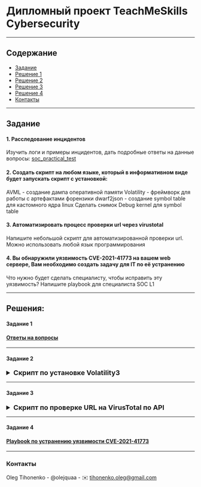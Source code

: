 # Дипломный проект TeachMeSkills Cybersecurity

---

## Содержание

- [Заданиe](#задание)
- [Решение 1](#задание-1)
- [Решение 2](#задание-2)
- [Решение 3](#задание-3)
- [Решение 4](#задание-4)
- [Контакты](#контакты)

---

## Задание

#### 1. Расследование инцидентов

Изучить логи и примеры инцидентов, дать подробные ответы на данные вопросы: [soc_practical_test](/docs/SOC%20Practical.pdf)

#### 2. Создать скрипт на любом языке, который в информативном виде будет запускать скрипт с установкой:

AVML - создание дампа оперативной памяти
Volatility - фреймворк для работы с артефактами форензики
dwarf2json - создание symbol table для кастомного ядра linux
Сделать снимок Debug kernel для symbol table

#### 3. Автоматизировать процесс проверки url через virustotal

Напишите небольшой скрипт для автоматизированной проверки url. Можно использовать любой язык программирования

#### 4. Вы обнаружили уязвимость CVE-2021-41773 на вашем web сервере, Вам необходимо создать задачу для IT по её устранению

Что нужно будет сделать специалисту, чтобы исправить эту уязвимость? Напишите playbook для специалиста SOC L1

---

## Решения:

#### Задание 1

#### [Ответы на вопросы](/docs/Ответы%20на%20тест.pdf)

---

#### Задание 2

####

<details>
<summary style='font-size: 18px'><b>Скрипт по установке Volatility3</b></summary>

```sh
#!/bin/bash
#put this script in ~/Desktop and execute

progress() {
#progress bar code

local total=$1
local current=$2
local bar_length=40

local filled=$((current * bar_length / total ))
local empty_length=$((bar_length - filled))

local bar=$(printf "%${filled}s" | tr " " "#")
local empty=$(printf "%${empty_length}s" | tr " " "_")

clear
printf "\r[${bar}${empty}] %d%% | " "$((current * 100 / total))"
}


start() {
progress 1 0
printf "start install. Installing dependencies... \n"

sudo apt update && sudo apt full-upgrade -y   <----uncomment this if you need
sudo apt install python3-full -y
sudo apt install python3-pip

sleep 2
}


task1() {
printf "installing AVML. Making dump... \n"

wget https://github.com/microsoft/avml/releases/latest/download/avml
chmod ugo+x ./avml
sudo ./avml dump.lime

sleep 2
}


task2() {
printf "downloading debug kernel... \n"

echo "deb http://ddebs.ubuntu.com $(lsb_release -cs) main restricted universe multiverse
deb http://ddebs.ubuntu.com $(lsb_release -cs)-updates main restricted universe multiverse
deb http://ddebs.ubuntu.com $(lsb_release -cs)-proposed main restricted universe multiverse" | \
sudo tee -a /etc/apt/sources.list.d/ddebs.list
sudo apt install ubuntu-dbgsym-keyring
sudo apt-key adv --keyserver keyserver.ubuntu.com --recv-keys F2EDC64DC5AEE1F6B9C621F0C8CAB6595FDFF622

#choose your dbgsym image
sudo apt install --yes linux-image-6.8.0-50-generic-dbgsym

sleep 2
}


task3() {
printf "installing Volatility... \n"

git clone https://github.com/volatilityfoundation/volatility3.git

sleep 2
}


task4() {
printf "installing dwarf2json... \n"

wget https://github.com/pathtofile/dwarf2json/releases/latest/download/dwarf2json-linux-amd64 -O dwarf2json
chmod +x dwarf2json

sleep 2
}


task5() {
printf "making Symbol Table... \n"

#check your kernel in /usr/lib/debug/boot/
sudo ./dwarf2json linux --system-map /boot/System.map-$(uname -r) --elf /usr/lib/debug/boot/vmlinux-6.8.0-50-generic > /home/user/Desktop/volatility3/volatility3/framework/symbols/linux/dbgkernel_ubuntu.json

sleep 2
}


task6() {
printf "starting Volatility... \n"

#you can choose your own directory, this one - by default
cd /home/user/Desktop/

sleep 2
}


total_tasks=7

for ((i = 1; i <= total_tasks; i++)); do
	case $i in
		1) start ;;
		2) task1 ;;
		3) task2 ;;
		4) task3 ;;
		5) task4 ;;
		6) task5 ;;
		7) task6 ;;

	esac


progress $total_tasks $i
done

echo -e "all done! Starting Volatility psaux"
sudo ./volatility3/vol.py -f /home/user/Desktop/dump.lime linux.psaux

```

[Ссылка на скрипт](/scripts/volatility5000.sh)

</details>

---

#### Задание 3

####

<details>
<summary style='font-size: 18px'><b>Скрипт по проверке URL на VirusTotal по API</b></summary>

```sh
#!/bin/bash

#installing dialog
check_and_install() {
    PACKAGE=$1
    if dpkg -l | grep -q "^ii  $PACKAGE "; then
        echo "$PACKAGE installed."
    else
        echo "Installing $PACKAGE"
        sudo apt install -y $PACKAGE
    fi
}


echo "Checking dependencies... curl; dialog; jq"
check_and_install "curl"
check_and_install "dialog"
check_and_install "jq"



#seting API key
API_KEY="6388477916de5bb5048ae16a86b42597de7a420af9feb6d45a308c5c8b89fc5c"

#start exec
dialog --title "| VirusTotal URL autochecker 3000 |" --infobox "Starting execution..." 10 60
sleep 3


# url validation
validate_url() {
    local LOCAL_URL="$1"
    # Regular expression for validating URL (http and https)
    if [[ $LOCAL_URL =~ ^https?://[a-zA-Z0-9.-]+\.[a-zA-Z]{2,}(:[0-9]+)?(/.*)?$ ]]; then
        return 0  # URL is valid
    else
        return 1  # URL is invalid
    fi
}


check_url_exists() {
    local LOCAL_URL="$1"
    if curl --output /dev/null --silent --head --fail "$LOCAL_URL"; then
        return 0  # URL exists
    else
        return 1  # URL does not exist
    fi
}

while true; do
    tempfile=$(mktemp)

    #user input URL
    URL=$(dialog --title "| VirusTotal URL autochecker 3000 |" --inputbox "Paste URL for check !!!!" 10 60 "http://" 3>&1 1>&2 2>"$tempfile")

    # Check cancel
    if [ $? -ne 0 ]; then
        dialog --title "| VirusTotal URL autochecker 3000 |" --msgbox "YOU PRESS CANCEL!! NOOOOOOOO!!!!" 10 60
        rm "$tempfile"
	clear
	exit 1

    fi

   #setting input variable
    input=$(<"$tempfile")
    rm "$tempfile"

    #cheking input is empty
    if [ -z "$input" ]; then
        dialog --title "| VirusTotal URL autochecker 3000 |" --msgbox  "Nothing to analyse. Set correct URL" 10 60
        continue
    fi

    #validating URL
    if validate_url "$input"; then
        if check_url_exists "$input"; then
            URL="$input"  # Assign valid input to URL variable
            break  # Exit the loop if valid and reachable URL is provided
        else
            dialog --title "| VirusTotal URL autochecker 3000 |" --infobox "URL unreachable: $input. Set correct URL " 10 60
            sleep 2
        fi
    else
        dialog --title "| VirusTotal URL autochecker 3000 |" --infobox "Incorrect URL: $input" 10 60
        sleep 2
    fi
done


#send request
dialog  --title "| VirusTotal URL autochecker 3000 |" --infobox "Checking $URL! \nSending request..." 10 60 & 3>&1 1>&2 2>&3
sleep 5


RESPONSE=$(curl -s --request POST --url "https://www.virustotal.com/api/v3/urls" --header "x-apikey: $API_KEY" --form "url=$URL")

dialog --title "| VirusTotal URL autochecker 3000 |" --infobox "Checking $URL! \nChecking response..." 10 60 & 3>&1 1>&2 2>&3
sleep 3


ANALYSIS_URL=$(echo "$RESPONSE" | jq -r '.data.links.self')
ANALYSIS_ID=$(echo "$RESPONSE" | jq -r '.data.id')

dialog --title "| VirusTotal URL autochecker 3000 |" --infobox "Checking $URL! \nSending analysis request..." 10 60 & 3>&1 1>&2 2>&3
sleep 3


#REPORT_MSG=""
REPORT_STATUS=""


#checking analysis
check_analysis_status() {
    local ID=$1
    local REPORT

    while true; do
        REPORT=$(curl -s --request GET --url "https://www.virustotal.com/api/v3/analyses/$ID" --header "x-apikey: $API_KEY")

        STATUS=$(echo "$REPORT" | jq -r '.data.attributes.status')

        dialog --title "| VirusTotal URL autochecker 3000 |" --infobox "Analysis request status: $STATUS" 10 60 3>&1 1>&2 2>&3
        sleep 2


        if  [ "$STATUS" = "completed" ]; then

            #REPORT_MSG=$(echo $REPORT | jq -r '.data.attributes.stats')

            MALICIOUS=$(echo $REPORT | jq -r '.data.attributes.stats.malicious')
            SUSPICIOUS=$(echo $REPORT | jq -r '.data.attributes.stats.suspicious')
            UNDETECTED=$(echo $REPORT | jq -r '.data.attributes.stats.undetected')
            HARMLESS=$(echo $REPORT | jq -r '.data.attributes.stats.harmless')
            TIMEOUT=$(echo $REPORT | jq -r '.data.attributes.stats.timeout')

            dialog --title "| VirusTotal URL autochecker 3000 |" --msgbox "REPORT: \n
            Malicious: $MALICIOUS\n
            Suspicious: $SUSPICIOUS\n
            Undetected: $UNDETECTED\n
            Harmless: $HARMLESS" 10 60 3>&1 1>&2 2>&3

            break
        else
          dialog --title "| VirusTotal URL autochecker 3000 |" --infobox "Waiting for report" 10 60 3>&1 1>&2 2>&3
            sleep 10
        fi
    done
}

check_analysis_status "$ANALYSIS_ID"



#quit
dialog  --title "| VirusTotal URL autochecker 3000 |" --infobox "Quiting..." 10 60
sleep 1
clear

```

[Ссылка на скрипт](/scripts/virustotal3000.sh)

</details>

---

#### Задание 4

#### [Playbook по устранению уязвимости CVE-2021-41773](/docs/Playbook%20для%20устранения%20уязвимости%20CVE-2021-41773.pdf)

---

### Контакты

Oleg Tihonenko - @olejquaa - ✉️ tihonenko.oleg@gmail.com
